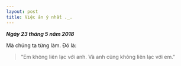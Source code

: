 ```yaml
--- 
layout: post
title: Việc ăn ý nhất ._.
---
```


_**Ngày 23 tháng 5 năm 2018**_

Mà chúng ta từng làm. Đó là:
> "Em không liên lạc với anh. Và anh cũng không liên lạc với em."
